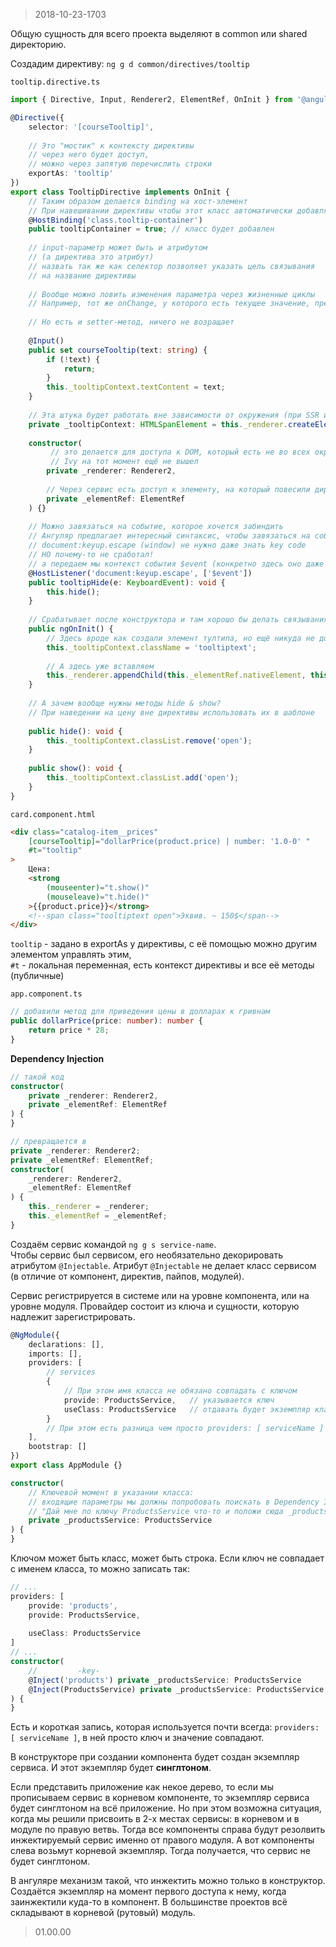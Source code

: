 > 2018-10-23-1703

Общую сущность для всего проекта выделяют в common или shared директорию.

Создадим директиву: `ng g d common/directives/tooltip`

`tooltip.directive.ts`
```typescript
import { Directive, Input, Renderer2, ElementRef, OnInit } from '@angular/core';

@Directive({
    selector: '[courseTooltip]',
    
    // Это "мостик" к контексту директивы
    // через него будет доступ, 
    // можно через запятую перечислить строки
    exportAs: 'tooltip'
})
export class TooltipDirective implements OnInit {
    // Таким образом делается binding на хост-элемент
    // При навешивании директивы чтобы этот класс автоматически добавлялся
    @HostBinding('class.tooltip-container')
    public tooltipContainer = true; // класс будет добавлен
    
    // input-параметр может быть и атрибутом 
    // (а директива это атрибут)
    // назвать так же как селектор позволяет указать цель связывания
    // на название директивы
                            
    // Вообще можно ловить изменения параметра через жизненные циклы
    // Например, тот же onChange, у которого есть текущее значение, предыдущее
    
    // Но есть и setter-метод, ничего не возращает
    
    @Input()
    public set courseTooltip(text: string) {
        if (!text) {
            return;
        }
        this._tooltipContext.textContent = text;
    }
    
    // Эта штука будет работать вне зависимости от окружения (при SSR и прочем)
    private _tooltipContext: HTMLSpanElement = this._renderer.createElement('span');
    
    constructor(
         // это делается для доступа к DOM, который есть не во всех окружениях
         // Ivy на тот момент ещё не вышел
        private _renderer: Renderer2,
        
        // Через сервис есть доступ к элементу, на который повесили директиву
        private _elementRef: ElementRef
    ) {}
    
    // Можно завязаться на событие, которое хочется забиндить
    // Ангуляр предлагает интересный синтаксис, чтобы завязаться на событие
    // document:keyup.escape (window) не нужно даже знать key code
    // НО почему-то не сработал!
    // а передаем мы контекст события $event (конкретно здесь оно даже не нужно)
    @HostListener('document:keyup.escape', ['$event'])
    public tooltipHide(e: KeyboardEvent): void {
        this.hide();
    }
    
    // Срабатывает после конструктора и там хорошо бы делать связывания, определения и т.д.
    public ngOnInit() {
        // Здесь вроде как создали элемент тултипа, но ещё никуда не добавили
        this._tooltipContext.className = 'tooltiptext';
        
        // А здесь уже вставляем
        this._renderer.appendChild(this._elementRef.nativeElement, this._tooltipContext);
    }
    
    // А зачем вообще нужны методы hide & show?
    // При наведении на цену вне директивы использовать их в шаблоне
    
    public hide(): void {
        this._tooltipContext.classList.remove('open');
    }
    
    public show(): void {
        this._tooltipContext.classList.add('open');
    }
}
```

`card.component.html`
```html
<div class="catalog-item__prices" 
    [courseTooltip]="dollarPrice(product.price) | number: '1.0-0' "
    #t="tooltip"
>
    Цена: 
    <strong 
        (mouseenter)="t.show()"
        (mouseleave)="t.hide()"
    >{{product.price}}</strong>
    <!--span class="tooltiptext open">Эквив. ~ 150$</span-->
</div>
```
`tooltip` - задано в exportAs у директивы, с её помощью можно другим элементом управлять этим,  
`#t` - локальная переменная, есть контекст директивы и все её методы (публичные)


`app.component.ts`
```typescript
// добавили метод для приведения цены в долларах к гривнам
public dollarPrice(price: number): number {
    return price * 28;
}
```

**Dependency Injection**

```typescript
// такой код
constructor(
    private _renderer: Renderer2,
    private _elementRef: ElementRef
) {
}

// превращается в 
private _renderer: Renderer2;
private _elementRef: ElementRef;
constructor(
    _renderer: Renderer2,
    _elementRef: ElementRef
) {
    this._renderer = _renderer;
    this._elementRef = _elementRef;
}
```

Создаём сервис командой `ng g s service-name`.  
Чтобы сервис был сервисом, его необязательно декорировать атрибутом `@Injectable`. Атрибут `@Injectable` не делает класс сервисом (в отличие от компонент, директив, пайпов, модулей).

Сервис регистрируется в системе или на уровне компонента, или на уровне модуля. Провайдер состоит из ключа и сущности, которую надлежит зарегистрировать. 
```typescript
@NgModule({
    declarations: [],
    imports: [],
    providers: [
        // services
        {
            // При этом имя класса не обязано совпадать с ключом
            provide: ProductsService,   // указывается ключ
            useClass: ProductsService   // отдавать будет экземпляр класса
        }
        // При этом есть разница чем просто providers: [ serviceName ]
    ],
    bootstrap: []
})
export class AppModule {}
```
```typescript
constructor(
    // Ключевой момент в указании класса: 
    // входящие параметры мы должны попробовать поискать в Dependency Injection Framework
    // "Дай мне по ключу ProductsService что-то и положи сюда _productsService"
    private _productsService: ProductsService
) {
}
```
Ключом может быть класс, может быть строка.
Если ключ не совпадает с именем класса, то можно записать так:
```typescript
// ...
providers: [
    provide: 'products',
    provide: ProductsService,
    
    useClass: ProductsService
]
// ...
constructor(
    //         -key-
    @Inject('products') private _productsService: ProductsService
    @Inject(ProductsService) private _productsService: ProductsService
) {
}
```

Есть и короткая запись, которая используется почти всегда:
`providers: [ serviceName ]`, в ней просто ключ и значение совпадают.

В конструкторе при создании компонента будет создан экземпляр сервиса. И этот экземпляр будет **синглтоном**.

Если представить приложение как некое дерево, то если мы прописываем сервис в корневом компоненте, то экземпляр сервиса будет синглтоном на всё приложение. Но при этом возможна ситуация, когда мы решили присвоить в 2-х местах сервисы: в корневом и в модуле по правую ветвь. Тогда все компоненты справа будут резолвить инжектируемый сервис именно от правого модуля.
А вот компоненты слева возьмут корневой экземпляр. Тогда получается, что сервис не будет синглтоном.

В ангуляре механизм такой, что инжектить можно только в конструктор.
Создаётся экземпляр на момент первого доступа к нему, когда заинжектили куда-то в компонент.
В большинстве проектов всё складывают в корневой (рутовый) модуль.

> 01.00.00







